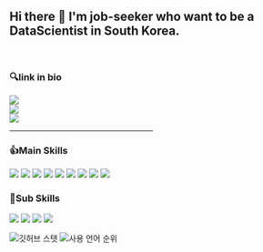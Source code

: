 
## Hi there 👋 I'm job-seeker who want to be a DataScientist in South Korea.  
<br>
<h3> 🔍link in bio </h3>
<p>

  <a href="https://aeda.tistory.com/" target="_blank"><img src="https://img.shields.io/badge/Blog-009900?style=flat-square&logo=GitHub%20Sponsors&logoColor=white"/></a><br>
  <a href="mailto:92aeda@gmail.com" target="_blank"><img src="https://img.shields.io/badge/92aeda@gmail.com-EA4335?style=flat-square&logo=Gmail&logoColor=white"/></a><br>
  <a href="https://www.notion.so/Data-Scientist-cd3f91dd843d47d18fc6e4fcd0d861ca" target="_blank"><img src="https://img.shields.io/badge/Notion-000000?style=flat-square&logo=Notion&logoColor=white"/></a><br>

</p>
<hr align="center" style="width: 50%">

### 👍Main Skills
<p>
    <img src="https://img.shields.io/badge/-Python-000000?style=flat&logo=Python"/>
    <img src="https://img.shields.io/badge/-Tensorflow-000000?style=flat&logo=Tensorflow"/>
    <img src="https://img.shields.io/badge/-Keras-000000?style=flat&logo=Keras"/>
    <img src="https://img.shields.io/badge/-SAS-000000?style=flat&logo=SAS"/>
    <img src="https://img.shields.io/badge/-Django-000000?style=flat&logo=Django"/>
    <img src="https://img.shields.io/badge/-Scikitlearn-000000?style=flat&logo=scikitlearn"/>
    <img src="https://img.shields.io/badge/-PyTorch-000000?style=flat&logo=PyTorch"/>
    <img src="https://img.shields.io/badge/-AWS-000000?style=flat&logo=Amazon AWS"/>
    <img src="https://img.shields.io/badge/-Spark-000000?style=flat&logo=ApacheSpark"/>

</p>

### 🙌Sub Skills
<p>
    <img src="https://img.shields.io/badge/-Slack-000000?style=flat&logo=Slack"/>
    <img src="https://img.shields.io/badge/-Notion-000000?style=flat&logo=Notion"/>
    <img src="https://img.shields.io/badge/-Tableau-000000?style=flat&logo=Tableau"/>
    <img src="https://img.shields.io/badge/-AbletonLive-000000?style=flat&logo=AbletonLive"/>
</p>

![깃허브 스탯](https://github-readme-stats.vercel.app/api?username=tkasod2&show_icons=true&bg_color=30,e96443,904e95&title_color=fff&text_color=fff)
![사용 언어 순위](https://github-readme-stats.vercel.app/api/top-langs/?username=tkasod2&show_icons=true&bg_color=30,e96443,904e95&title_color=fff&text_color=fff&layout=compact)



<!--
**tkasod2/tkasod2** is a ✨ _special_ ✨ repository because its `README.md` (this file) appears on your GitHub profile.

Here are some ideas to get you started:

- 🔭 I’m currently working on ...
- 🌱 I’m currently learning ...
- 👯 I’m looking to collaborate on ...
- 🤔 I’m looking for help with ...
- 💬 Ask me about ...
- 📫 How to reach me: ...
- 😄 Pronouns: ...
- ⚡ Fun fact: ...
-->
